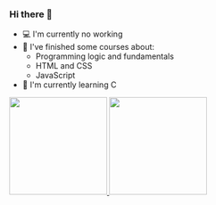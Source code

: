 ### Hi there 👋

- 💻 I'm currently no working
- 🌳 I've finished some courses about:
    - Programming logic and fundamentals
    - HTML and CSS
    - JavaScript
- 🌿 I'm currently learning C

 <div>
  <a href="https://github.com/amartinsmg">
  <img height="175em" src="https://github-readme-stats.vercel.app/api?username=amartinsmg&show_icons=true&theme=algolia&include_all_commits=true&count_private=true"/>
  <img height="175em" src="https://github-readme-stats.vercel.app/api/top-langs/?username=amartinsmg&layout=compact&langs_count=7&theme=algolia"/>
</div>
